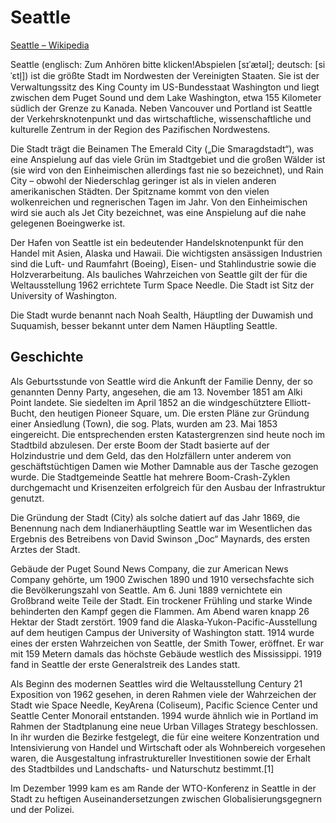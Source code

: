 # Seattle

[Seattle – Wikipedia](https://de.wikipedia.org/wiki/Seattle)

Seattle (englisch: Zum Anhören bitte klicken!Abspielen [sɪˈætəl]; deutsch: [siˈɛtl̩]) ist die größte Stadt im Nordwesten der Vereinigten Staaten. Sie ist der Verwaltungssitz des King County im US-Bundesstaat Washington und liegt zwischen dem Puget Sound und dem Lake Washington, etwa 155 Kilometer südlich der Grenze zu Kanada. Neben Vancouver und Portland ist Seattle der Verkehrsknotenpunkt und das wirtschaftliche, wissenschaftliche und kulturelle Zentrum in der Region des Pazifischen Nordwestens.

Die Stadt trägt die Beinamen The Emerald City („Die Smaragdstadt“), was eine Anspielung auf das viele Grün im Stadtgebiet und die großen Wälder ist (sie wird von den Einheimischen allerdings fast nie so bezeichnet), und Rain City – obwohl der Niederschlag geringer ist als in vielen anderen amerikanischen Städten. Der Spitzname kommt von den vielen wolkenreichen und regnerischen Tagen im Jahr. Von den Einheimischen wird sie auch als Jet City bezeichnet, was eine Anspielung auf die nahe gelegenen Boeingwerke ist.

Der Hafen von Seattle ist ein bedeutender Handelsknotenpunkt für den Handel mit Asien, Alaska und Hawaii. Die wichtigsten ansässigen Industrien sind die Luft- und Raumfahrt (Boeing), Eisen- und Stahlindustrie sowie die Holzverarbeitung. Als bauliches Wahrzeichen von Seattle gilt der für die Weltausstellung 1962 errichtete Turm Space Needle. Die Stadt ist Sitz der University of Washington.

Die Stadt wurde benannt nach Noah Sealth, Häuptling der Duwamish und Suquamish, besser bekannt unter dem Namen Häuptling Seattle.

## Geschichte

Als Geburtsstunde von Seattle wird die Ankunft der Familie Denny, der so genannten Denny Party, angesehen, die am 13. November 1851 am Alki Point landete. Sie siedelten im April 1852 an die windgeschütztere Elliott-Bucht, den heutigen Pioneer Square, um. Die ersten Pläne zur Gründung einer Ansiedlung (Town), die sog. Plats, wurden am 23. Mai 1853 eingereicht. Die entsprechenden ersten Katastergrenzen sind heute noch im Stadtbild abzulesen. Der erste Boom der Stadt basierte auf der Holzindustrie und dem Geld, das den Holzfällern unter anderem von geschäftstüchtigen Damen wie Mother Damnable aus der Tasche gezogen wurde. Die Stadtgemeinde Seattle hat mehrere Boom-Crash-Zyklen durchgemacht und Krisenzeiten erfolgreich für den Ausbau der Infrastruktur genutzt.

Die Gründung der Stadt (City) als solche datiert auf das Jahr 1869, die Benennung nach dem Indianerhäuptling Seattle war im Wesentlichen das Ergebnis des Betreibens von David Swinson „Doc“ Maynards, des ersten Arztes der Stadt.

Gebäude der Puget Sound News Company, die zur American News Company gehörte, um 1900
Zwischen 1890 und 1910 versechsfachte sich die Bevölkerungszahl von Seattle. Am 6. Juni 1889 vernichtete ein Großbrand weite Teile der Stadt. Ein trockener Frühling und starke Winde behinderten den Kampf gegen die Flammen. Am Abend waren knapp 26 Hektar der Stadt zerstört. 1909 fand die Alaska-Yukon-Pacific-Ausstellung auf dem heutigen Campus der University of Washington statt. 1914 wurde eines der ersten Wahrzeichen von Seattle, der Smith Tower, eröffnet. Er war mit 159 Metern damals das höchste Gebäude westlich des Mississippi. 1919 fand in Seattle der erste Generalstreik des Landes statt.

Als Beginn des modernen Seattles wird die Weltausstellung Century 21 Exposition von 1962 gesehen, in deren Rahmen viele der Wahrzeichen der Stadt wie Space Needle, KeyArena (Coliseum), Pacific Science Center und Seattle Center Monorail entstanden. 1994 wurde ähnlich wie in Portland im Rahmen der Stadtplanung eine neue Urban Villages Strategy beschlossen. In ihr wurden die Bezirke festgelegt, die für eine weitere Konzentration und Intensivierung von Handel und Wirtschaft oder als Wohnbereich vorgesehen waren, die Ausgestaltung infrastruktureller Investitionen sowie der Erhalt des Stadtbildes und Landschafts- und Naturschutz bestimmt.[1]

Im Dezember 1999 kam es am Rande der WTO-Konferenz in Seattle in der Stadt zu heftigen Auseinandersetzungen zwischen Globalisierungsgegnern und der Polizei.

<!---
cspell:ignore Alki Duwamish Boeingwerke Maynards Sealth siˈɛtl̩ Smaragdstadt Suquamish Swinson sɪˈætəl
cspell:ignore  Katastergrenzen
--->
